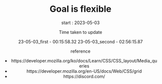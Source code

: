 <div align=center>
<h1>Goal is flexible</h1>

start : 2023-05-03

Time taken to update

23-05-03_first - 00:15:58.32
23-05-03_second - 02:56:15.87

reference

<ul>
    <li>https://developer.mozilla.org/ko/docs/Learn/CSS/CSS_layout/Media_queries</li>
    <li>https://developer.mozilla.org/en-US/docs/Web/CSS/grid</li>
    <li>https://discord.com/</li>
</ul>


